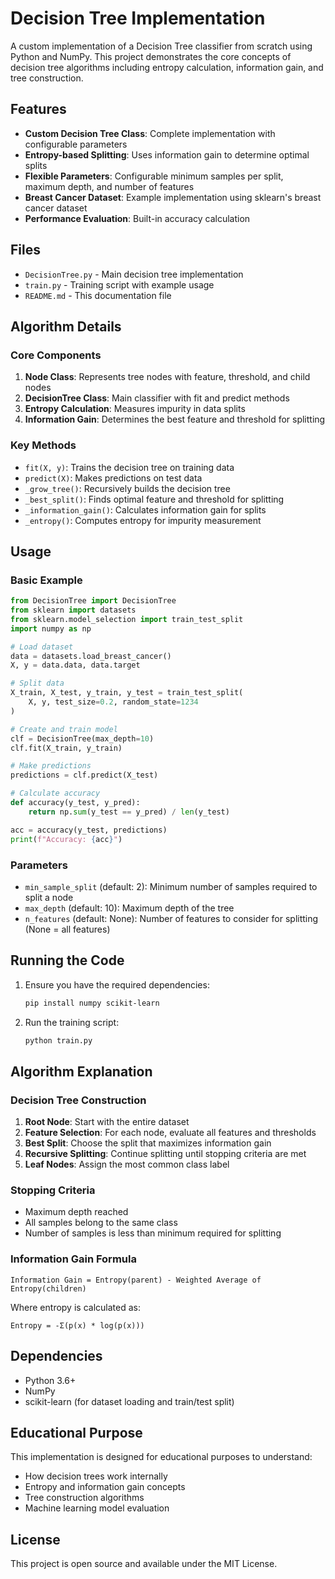 # Decision Tree Implementation

A custom implementation of a Decision Tree classifier from scratch using Python and NumPy. This project demonstrates the core concepts of decision tree algorithms including entropy calculation, information gain, and tree construction.

## Features

- **Custom Decision Tree Class**: Complete implementation with configurable parameters
- **Entropy-based Splitting**: Uses information gain to determine optimal splits
- **Flexible Parameters**: Configurable minimum samples per split, maximum depth, and number of features
- **Breast Cancer Dataset**: Example implementation using sklearn's breast cancer dataset
- **Performance Evaluation**: Built-in accuracy calculation

## Files

- `DecisionTree.py` - Main decision tree implementation
- `train.py` - Training script with example usage
- `README.md` - This documentation file

## Algorithm Details

### Core Components

1. **Node Class**: Represents tree nodes with feature, threshold, and child nodes
2. **DecisionTree Class**: Main classifier with fit and predict methods
3. **Entropy Calculation**: Measures impurity in data splits
4. **Information Gain**: Determines the best feature and threshold for splitting

### Key Methods

- `fit(X, y)`: Trains the decision tree on training data
- `predict(X)`: Makes predictions on test data
- `_grow_tree()`: Recursively builds the decision tree
- `_best_split()`: Finds optimal feature and threshold for splitting
- `_information_gain()`: Calculates information gain for splits
- `_entropy()`: Computes entropy for impurity measurement

## Usage

### Basic Example

```python
from DecisionTree import DecisionTree
from sklearn import datasets
from sklearn.model_selection import train_test_split
import numpy as np

# Load dataset
data = datasets.load_breast_cancer()
X, y = data.data, data.target

# Split data
X_train, X_test, y_train, y_test = train_test_split(
    X, y, test_size=0.2, random_state=1234
)

# Create and train model
clf = DecisionTree(max_depth=10)
clf.fit(X_train, y_train)

# Make predictions
predictions = clf.predict(X_test)

# Calculate accuracy
def accuracy(y_test, y_pred):
    return np.sum(y_test == y_pred) / len(y_test)

acc = accuracy(y_test, predictions)
print(f"Accuracy: {acc}")
```

### Parameters

- `min_sample_split` (default: 2): Minimum number of samples required to split a node
- `max_depth` (default: 10): Maximum depth of the tree
- `n_features` (default: None): Number of features to consider for splitting (None = all features)

## Running the Code

1. Ensure you have the required dependencies:
   ```bash
   pip install numpy scikit-learn
   ```

2. Run the training script:
   ```bash
   python train.py
   ```

## Algorithm Explanation

### Decision Tree Construction

1. **Root Node**: Start with the entire dataset
2. **Feature Selection**: For each node, evaluate all features and thresholds
3. **Best Split**: Choose the split that maximizes information gain
4. **Recursive Splitting**: Continue splitting until stopping criteria are met
5. **Leaf Nodes**: Assign the most common class label

### Stopping Criteria

- Maximum depth reached
- All samples belong to the same class
- Number of samples is less than minimum required for splitting

### Information Gain Formula

```
Information Gain = Entropy(parent) - Weighted Average of Entropy(children)
```

Where entropy is calculated as:
```
Entropy = -Σ(p(x) * log(p(x)))
```

## Dependencies

- Python 3.6+
- NumPy
- scikit-learn (for dataset loading and train/test split)

## Educational Purpose

This implementation is designed for educational purposes to understand:
- How decision trees work internally
- Entropy and information gain concepts
- Tree construction algorithms
- Machine learning model evaluation

## License

This project is open source and available under the MIT License.
